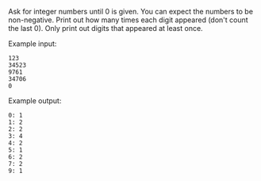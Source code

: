 Ask for integer numbers until 0 is given.
You can expect the numbers to be non-negative.
Print out how many times each digit appeared (don't count the last 0).
Only print out digits that appeared at least once.

Example input:
```
123
34523
9761
34706
0
```

Example output:
```
0: 1
1: 2
2: 2
3: 4
4: 2
5: 1
6: 2
7: 2
9: 1
```
